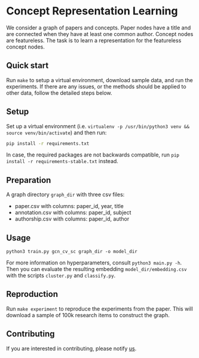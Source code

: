 # Concept Representation Learning

We consider a graph of papers and concepts. Paper nodes have a title and are connected when they have at least one common author. Concept nodes are featureless. The task is to learn a representation for the featureless concept nodes.

## Quick start

Run `make` to setup a virtual environment, download sample data, and run the experiments.
If there are any issues, or the methods should be applied to other data, follow the detailed steps below.

## Setup

Set up a virtual environment (i.e. `virtualenv -p /usr/bin/python3 venv && source venv/bin/activate`) and then run:

```sh
pip install -r requirements.txt
```

In case, the required packages are not backwards compatible, run `pip install -r requirements-stable.txt` instead.

## Preparation

A graph directory `graph_dir` with three csv files:

- paper.csv with columns: paper\_id, year, title
- annotation.csv with columns: paper\_id, subject
- authorship.csv with columns: paper\_id, author


## Usage


```python3 train.py gcn_cv_sc graph_dir -o model_dir```

For more information on hyperparameters, consult `python3 main.py -h`.
Then you can evaluate the resulting embedding `model_dir/embedding.csv` with the scripts `cluster.py` and `classify.py`.


## Reproduction

Run `make experiment` to reproduce the experiments from the paper. This will download a sample of 100k research items to construct the graph.

## Contributing

If you are interested in contributing, please notify [us](mailto:l.galke@zbw.eu).
